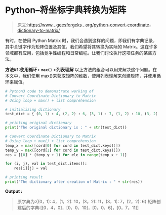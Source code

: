 # Python–将坐标字典转换为矩阵

> 原文:[https://www . geesforgeks . org/python-convert-coordinate-dictionary-to-matrix/](https://www.geeksforgeeks.org/python-convert-coordinate-dictionary-to-matrix/)

有时，在使用 Python Matrix 时，我们会遇到这样的问题，即我们有字典记录，其中关键字作为矩阵位置及其值，我们希望将其转换为实际的 Matrix。这在许多领域都有应用，包括竞争性编程和日常编程。让我们讨论执行这项任务的某些方法。

**方法#1:使用循环+ `max()` +列表理解**
以上方法的组合可以用来解决这个问题。在本文中，我们使用 max()来获取矩阵的维数，使用列表理解来创建矩阵，并使用循环来赋值。

```py
# Python3 code to demonstrate working of 
# Convert Coordinate Dictionary to Matrix
# Using loop + max() + list comprehension

# initializing dictionary
test_dict = { (0, 1) : 4, (2, 2) : 6, (3, 1) : 7, (1, 2) : 10, (3, 2) : 11}

# printing original dictionary
print("The original dictionary is : " + str(test_dict))

# Convert Coordinate Dictionary to Matrix
# Using loop + max() + list comprehension
temp_x = max([cord[0] for cord in test_dict.keys()])
temp_y = max([cord[1] for cord in test_dict.keys()])
res = [[0] * (temp_y + 1) for ele in range(temp_x + 1)]

for (i, j), val in test_dict.items():
    res[i][j] = val

# printing result 
print("The dictionary after creation of Matrix : " + str(res)) 
```

**Output :**

> 原字典为:{(0，1): 4，(1，2): 10，(3，2): 11，(3，1): 7，(2，2): 6}
> 矩阵创建后的字典:[[0，4，0]，[0，0，10]，[0，0，6]，[0，7，11]]